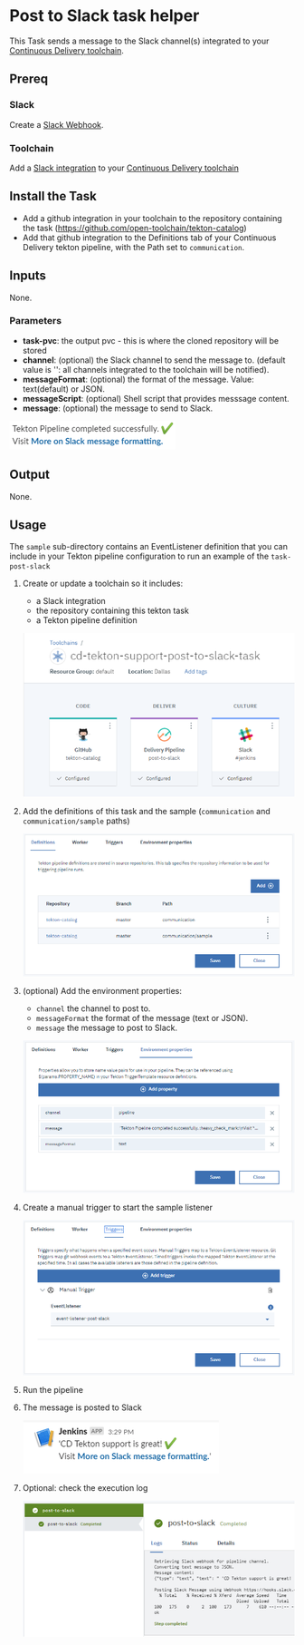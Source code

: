 # Post to Slack task helper
This Task sends a message to the Slack channel(s) integrated to your [Continuous Delivery toolchain](https://cloud.ibm.com/docs/services/ContinuousDelivery?topic=ContinuousDelivery-integrations#slack).

## Prereq
### Slack
Create a [Slack Webhook](https://api.slack.com/messaging/webhooks).
### Toolchain
Add a [Slack integration](https://cloud.ibm.com/docs/services/ContinuousDelivery?topic=ContinuousDelivery-integrations#slack) to your [Continuous Delivery toolchain](https://cloud.ibm.com/docs/services/ContinuousDelivery?topic=ContinuousDelivery-toolchains-using)
## Install the Task
- Add a github integration in your toolchain to the repository containing the task (https://github.com/open-toolchain/tekton-catalog)
- Add that github integration to the Definitions tab of your Continuous Delivery tekton pipeline, with the Path set to `communication`.

## Inputs
None.
### Parameters

* **task-pvc**: the output pvc - this is where the cloned repository will be stored
* **channel**: (optional) the Slack channel to send the message to. (default value is '': all channels integrated to the toolchain will be notified).
* **messageFormat**: (optional) the format of the message. Value: text(default) or JSON.
* **messageScript**: (optional) Shell script that provides messsage content.
* **message**: (optional) the message to send to Slack.

![Default value](./sample/default-message.png)


## Output
None.

## Usage
The `sample` sub-directory contains an EventListener definition that you can include in your Tekton pipeline configuration to run an example of the `task-post-slack`

1) Create or update a toolchain so it includes:
   - a Slack integration
   - the repository containing this tekton task
   - a Tekton pipeline definition

   ![Toolchain overview](./sample/sample-toolchain-overview.png)

2) Add the definitions of this task and the sample (`communication` and `communication/sample` paths)

   ![Tekton pipeline definitions](./sample/sample-tekton-pipeline-definitions.png)

3) (optional) Add the environment properties:

   - `channel` the channel to post to.
   - `messageFormat` the format of the message (text or JSON).
   - `message` the message to post to Slack.

   ![Tekton pipeline environment properties](./sample/sample-tekton-pipeline-environment-properties.png)

4) Create a manual trigger to start the sample listener

   ![Tekton pipeline sample trigger](./sample/sample-tekton-pipeline-sample-triggers.png)

5) Run the pipeline

6) The message is posted to Slack

   ![sample message](./sample/sample-message.png)

7) Optional: check the execution log

   ![Tekton pipeline sample trigger](./sample/sample-log.png)